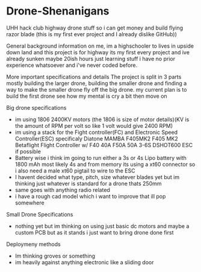# Drone-Shenanigans
UHH hack club highway drone stuff so i can get money and build flying razor blade (this is my first ever project and I already dislike GitHub))

General background information on me, im a highschooler to lives in upside down land and this project is for highway its my first every project and ive already sunken maybe 20ish hours just learning stuff i have no prior experience whatsoever and i've never coded before.

More important specifications and details
The project is split in 3 parts mostly building the larger drone, building the smaller drone and finding a way to make the smaller drone fly off the big drone. my current plan is to build the first drone see how my mental is cry a bit then move on

Big drone specifications
- im using 1806 2400KV motors (the 1806 is size of motor details)(KV is the amount of RPM per volt so like 1 volt would give 2400 RPM)
- im using a stack for the Fight controller(FC) and Electronic Speed Controller(ESC) specificaly Diatone MAMBA F405MK2 F405 MK2 Betaflight Flight Controller w/ F40 40A F50A 50A 3-6S DSHOT600 ESC if possible
- Battery wise i think im going to run either a 3s or 4s Lipo battery with 1800 mAh most likely 4s and from memory its using a xt60 connector so i also need a male xt60 pigtail to wire to the ESC
- I havent decided what type, pitch, size whatever blades yet but im thinking just whatever is standard for a drone thats 250mm
- same goes with anything radio related
- i have a rough cad model which i want to improve that ill pop somewhere


Small Drone Specifications
- nothing yet but im thinking on using just basic dc motors and maybe a custom PCB but as it stands i just want to bring drone done first

Deploymeny methods
- Im thinking groves or something
- im heavily against anything electronic like a sliding door
